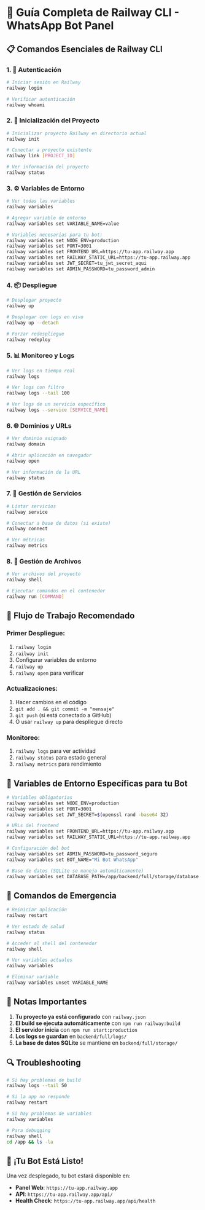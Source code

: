 # 🚀 Guía Completa de Railway CLI - WhatsApp Bot Panel

## 📋 Comandos Esenciales de Railway CLI

### 1. 🔐 Autenticación
```bash
# Iniciar sesión en Railway
railway login

# Verificar autenticación
railway whoami
```

### 2. 🚀 Inicialización del Proyecto
```bash
# Inicializar proyecto Railway en directorio actual
railway init

# Conectar a proyecto existente
railway link [PROJECT_ID]

# Ver información del proyecto
railway status
```

### 3. ⚙️ Variables de Entorno
```bash
# Ver todas las variables
railway variables

# Agregar variable de entorno
railway variables set VARIABLE_NAME=value

# Variables necesarias para tu bot:
railway variables set NODE_ENV=production
railway variables set PORT=3001
railway variables set FRONTEND_URL=https://tu-app.railway.app
railway variables set RAILWAY_STATIC_URL=https://tu-app.railway.app
railway variables set JWT_SECRET=tu_jwt_secret_aqui
railway variables set ADMIN_PASSWORD=tu_password_admin
```

### 4. 📦 Despliegue
```bash
# Desplegar proyecto
railway up

# Desplegar con logs en vivo
railway up --detach

# Forzar redespliegue
railway redeploy
```

### 5. 📊 Monitoreo y Logs
```bash
# Ver logs en tiempo real
railway logs

# Ver logs con filtro
railway logs --tail 100

# Ver logs de un servicio específico
railway logs --service [SERVICE_NAME]
```

### 6. 🌐 Dominios y URLs
```bash
# Ver dominio asignado
railway domain

# Abrir aplicación en navegador
railway open

# Ver información de la URL
railway status
```

### 7. 🔧 Gestión de Servicios
```bash
# Listar servicios
railway service

# Conectar a base de datos (si existe)
railway connect

# Ver métricas
railway metrics
```

### 8. 📁 Gestión de Archivos
```bash
# Ver archivos del proyecto
railway shell

# Ejecutar comandos en el contenedor
railway run [COMMAND]
```

## 🎯 Flujo de Trabajo Recomendado

### Primer Despliegue:
1. `railway login`
2. `railway init`
3. Configurar variables de entorno
4. `railway up`
5. `railway open` para verificar

### Actualizaciones:
1. Hacer cambios en el código
2. `git add . && git commit -m "mensaje"`
3. `git push` (si está conectado a GitHub)
4. O usar `railway up` para despliegue directo

### Monitoreo:
1. `railway logs` para ver actividad
2. `railway status` para estado general
3. `railway metrics` para rendimiento

## 🔧 Variables de Entorno Específicas para tu Bot

```bash
# Variables obligatorias
railway variables set NODE_ENV=production
railway variables set PORT=3001
railway variables set JWT_SECRET=$(openssl rand -base64 32)

# URLs del frontend
railway variables set FRONTEND_URL=https://tu-app.railway.app
railway variables set RAILWAY_STATIC_URL=https://tu-app.railway.app

# Configuración del bot
railway variables set ADMIN_PASSWORD=tu_password_seguro
railway variables set BOT_NAME="Mi Bot WhatsApp"

# Base de datos (SQLite se maneja automáticamente)
railway variables set DATABASE_PATH=/app/backend/full/storage/database.sqlite
```

## 🚨 Comandos de Emergencia

```bash
# Reiniciar aplicación
railway restart

# Ver estado de salud
railway status

# Acceder al shell del contenedor
railway shell

# Ver variables actuales
railway variables

# Eliminar variable
railway variables unset VARIABLE_NAME
```

## 📝 Notas Importantes

1. **Tu proyecto ya está configurado** con `railway.json`
2. **El build se ejecuta automáticamente** con `npm run railway:build`
3. **El servidor inicia** con `npm run start:production`
4. **Los logs se guardan** en `backend/full/logs/`
5. **La base de datos SQLite** se mantiene en `backend/full/storage/`

## 🔍 Troubleshooting

```bash
# Si hay problemas de build
railway logs --tail 50

# Si la app no responde
railway restart

# Si hay problemas de variables
railway variables

# Para debugging
railway shell
cd /app && ls -la
```

## 🎉 ¡Tu Bot Está Listo!

Una vez desplegado, tu bot estará disponible en:
- **Panel Web**: `https://tu-app.railway.app`
- **API**: `https://tu-app.railway.app/api/`
- **Health Check**: `https://tu-app.railway.app/api/health`
